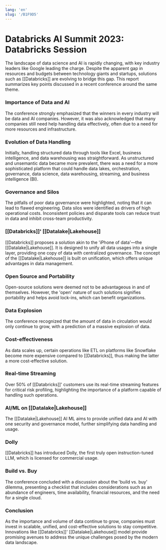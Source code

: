```yaml
---
lang: 'en'
slug: '/B1F9D5'
---
```


# Databricks AI Summit 2023: Databricks Session

The landscape of data science and AI is rapidly changing, with key industry leaders like Google leading the charge. Despite the apparent gap in resources and budgets between technology giants and startups, solutions such as [[Databricks]] are evolving to bridge this gap. This report summarizes key points discussed in a recent conference around the same theme.

### Importance of Data and AI

The conference strongly emphasized that the winners in every industry will be data and AI companies. However, it was also acknowledged that many companies still need help handling data effectively, often due to a need for more resources and infrastructure.

### Evolution of Data Handling

Initially, handling structured data through tools like Excel, business intelligence, and data warehousing was straightforward. As unstructured and unsemantic data became more prevalent, there was a need for a more sophisticated platform that could handle data lakes, orchestration, governance, data science, data warehousing, streaming, and business intelligence (BI).

### Governance and Silos

The pitfalls of poor data governance were highlighted, noting that it can lead to flawed engineering. Data silos were identified as drivers of high operational costs. Inconsistent policies and disparate tools can reduce trust in data and inhibit cross-team productivity.

### [[Databricks]]' [[Datalake|Lakehouse]]

[[Databricks]] proposes a solution akin to the 'iPhone of data'—the [[Datalake|Lakehouse]]. It is designed to unify all data usages into a single layer, providing one copy of data with centralized governance. The concept of the [[Datalake|Lakehouse]] is built on unification, which offers unique advantages in data management.

### Open Source and Portability

Open-source solutions were deemed not to be advantageous in and of themselves. However, the 'open' nature of such solutions signifies portability and helps avoid lock-ins, which can benefit organizations.

### Data Explosion

The conference recognized that the amount of data in circulation would only continue to grow, with a prediction of a massive explosion of data.

### Cost-effectiveness

As data scales up, certain operations like ETL on platforms like Snowflake become more expensive compared to [[Databricks]], thus making the latter a more cost-effective solution.

### Real-time Streaming

Over 50% of [[Databricks]]' customers use its real-time streaming features for critical risk profiling, highlighting the importance of a platform capable of handling such operations.

### AI/ML on [[Datalake|Lakehouse]]

The [[Datalake|Lakehouse]] AI ML aims to provide unified data and AI with one security and governance model, further simplifying data handling and usage.

### Dolly

[[Databricks]] has introduced Dolly, the first truly open instruction-tuned LLM, which is licensed for commercial usage.

### Build vs. Buy

The conference concluded with a discussion about the 'build vs. buy' dilemma, presenting a checklist that includes considerations such as an abundance of engineers, time availability, financial resources, and the need for a single cloud.

### Conclusion

As the importance and volume of data continue to grow, companies must invest in scalable, unified, and cost-effective solutions to stay competitive. Innovations like [[Databricks]]' [[Datalake|Lakehouse]] model provide promising avenues to address the unique challenges posed by the modern data landscape.
